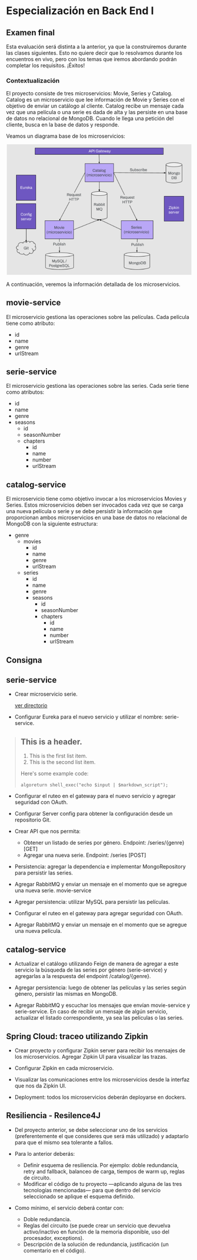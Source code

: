 # Especialización en Back End I

## Examen final

Esta evaluación será distinta a la anterior, ya que la construiremos durante las clases
siguientes. Esto no quiere decir que lo resolvamos durante los encuentros en vivo, pero con
los temas que iremos abordando podrán completar los requisitos. ¡Éxitos!

### Contextualización

El proyecto consiste de tres microservicios: Movie, Series y Catalog. Catalog es un
microservicio que lee información de Movie y Series con el objetivo de enviar un catálogo
al cliente. Catalog recibe un mensaje cada vez que una película o una serie es dada de alta
y las persiste en una base de datos no relacional de MongoDB. Cuando le llega una petición
del cliente, busca en la base de datos y responde.

Veamos un diagrama base de los microservicios:
	

![Esquema de Microservicios](/img/esquemaMicroServicios.png)


A continuación, veremos la información detallada de los microservicios.

## movie-service

El microservicio gestiona las operaciones sobre las películas. Cada película tiene como
atributo:
- id
- name
- genre
- urlStream

## serie-service

El microservicio gestiona las operaciones sobre las series. Cada serie tiene como atributos:
- id
- name
- genre
- seasons
    - id
    - seasonNumber
    - chapters
        - id
        - name
        - number
        - urlStream

## catalog-service

El microservicio tiene como objetivo invocar a los microservicios Movies y Series. Estos
microservicios deben ser invocados cada vez que se carga una nueva película o serie y se
debe persistir la información que proporcionan ambos microservicios en una base de datos
no relacional de MongoDB con la siguiente estructura:
- genre
    - movies
        - id
        - name
        - genre
        - urlStream
    - series
        - id
        - name
        - genre
        - seasons
            - id
            - seasonNumber
            - chapters
                - id
                - name
                - number
                - urlStream

## Consigna

## serie-service
* Crear microservicio serie.

    [ver directorio](/serie-service/)

* Configurar Eureka para el nuevo servicio y utilizar el nombre: serie-service.

> ## This is a header.
> 
> 1.   This is the first list item.
> 2.   This is the second list item.
> 
> Here's some example code:
> 
>     algoreturn shell_exec("echo $input | $markdown_script");





* Configurar el ruteo en el gateway para el nuevo servicio y agregar seguridad con OAuth.

* Configurar Server config para obtener la configuración desde un repositorio Git.

* Crear API que nos permita:
    * Obtener un listado de series por género. Endpoint: /series/{genre} [GET]
    * Agregar una nueva serie. Endpoint: /series [POST]

* Persistencia: agregar la dependencia e implementar MongoRepository para persistir las
series.

* Agregar RabbitMQ y enviar un mensaje en el momento que se agregue una nueva serie.
movie-service

* Agregar persistencia: utilizar MySQL para persistir las películas.

* Configurar el ruteo en el gateway para agregar seguridad con OAuth.

* Agregar RabbitMQ y enviar un mensaje en el momento que se agregue una nueva
película.

## catalog-service

* Actualizar el catálogo utilizando Feign de manera de agregar a este servicio la búsqueda
de las series por género (serie-service) y agregarlas a la respuesta del endpoint
/catalog/{genre}.

* Agregar persistencia: luego de obtener las películas y las series según género, persistir
las mismas en MongoDB.

* Agregar RabbitMQ y escuchar los mensajes que envían movie-service y serie-service.
En caso de recibir un mensaje de algún servicio, actualizar el listado correspondiente, ya
sea las películas o las series.

## Spring Cloud: traceo utilizando Zipkin

* Crear proyecto y configurar Zipkin server para recibir los mensajes de los
microservicios. Agregar Zipkin UI para visualizar las trazas.

* Configurar Zipkin en cada microservicio.

* Visualizar las comunicaciones entre los microservicios desde la interfaz que nos da
Zipkin UI.

* Deployment: todos los microservicios deberán deployarse en dockers.

## Resiliencia - Resilence4J

* Del proyecto anterior, se debe seleccionar uno de los servicios (preferentemente el que
consideres que será más utilizado) y adaptarlo para que el mismo sea tolerante a fallos.

* Para lo anterior deberás:
    * Definir esquema de resiliencia. Por ejemplo: doble redundancia, retry and
fallback, balanceo de carga, tiempos de warm up, reglas de circuito.
    * Modificar el código de tu proyecto —aplicando alguna de las tres tecnologías
mencionadas— para que dentro del servicio seleccionado se aplique el
esquema definido.

* Como mínimo, el servicio deberá contar con:
    * Doble redundancia.
    * Reglas del circuito (se puede crear un servicio que devuelva activo/inactivo en
función de la memoria disponible, uso del procesador, exceptions).
    * Descripción de la solución de redundancia, justificación (un comentario en el
código).

